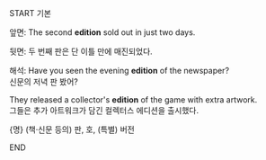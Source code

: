 START
기본

앞면:
The second **edition** sold out in just two days.

뒷면:
두 번째 판은 단 이틀 만에 매진되었다.

해석:
Have you seen the evening **edition** of the newspaper?  
신문의 저녁 판 봤어?

They released a collector's **edition** of the game with extra artwork.  
그들은 추가 아트워크가 담긴 컬렉터스 에디션을 출시했다.

{명} (책·신문 등의) 판, 호, (특별) 버전
<!--ID: 1746523999868-->
END